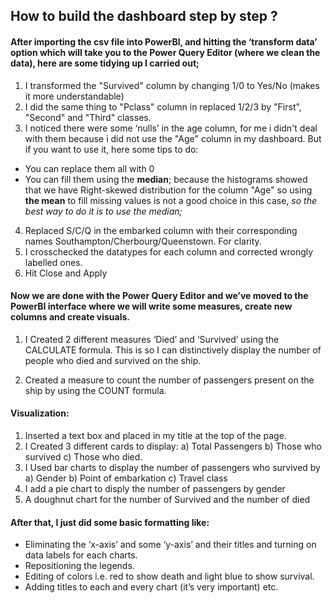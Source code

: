 ## How to build the dashboard step by step ?

#### After importing the csv file into PowerBI, and hitting the ‘transform data’ option which will take you to the Power Query Editor (where we clean the data), here are some tidying up I carried out;

 1. I transformed the "Survived" column by changing 1/0 to Yes/No (makes it more understandable)
 2. I did the same thing to "Pclass" column in replaced 1/2/3 by "First", "Second" and "Third" classes. 
 3. I noticed there were some ‘nulls’ in the age column, for me i didn't deal with them because i did not use the "Age" column in my dashboard. But if you want to use it, here some tips to do:
   - You can replace them all with 0
   - You can fill them using the **median**; because the histograms showed that we have Right-skewed distribution for the column "Age" so using **the mean** to fill missing values is not a good choice in this case, *so the best way to do it is to use the median;*

 4. Replaced S/C/Q in the embarked column with their corresponding names Southampton/Cherbourg/Queenstown. For clarity.
 5. I crosschecked the datatypes for each column and corrected wrongly labelled ones.
 6. Hit Close and Apply

#### Now we are done with the Power Query Editor and we’ve moved to the PowerBI interface where we will write some measures, create new columns and create visuals.

 1. I Created 2 different measures ‘Died’ and ‘Survived’ using the CALCULATE formula. This is so I can distinctively display the number of people who died and survived on the ship.

 2. Created a measure to count the number of passengers present on the ship by using the COUNT formula.

#### Visualization:

 1. Inserted a text box and placed in my title at the top of the page.
 2. I Created 3 different cards to display: a) Total Passengers b) Those who survived c) Those who died.
 3. I Used bar charts to display the number of passengers who survived by a) Gender b) Point of embarkation c) Travel class
 4. I add a pie chart to disply the number of passengers by gender
 5. A doughnut chart for the number of Survived and the number of died

#### After  that, I just did some basic formatting like: 

- Eliminating the ‘x-axis’ and some ‘y-axis’ and their titles and turning on data labels for each charts.
- Repositioning the legends.
- Editing of colors i.e. red to show death and light blue to show survival.
- Adding titles to each and every chart (it’s very important)
etc.
